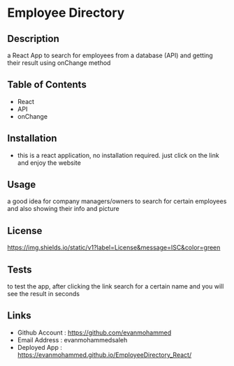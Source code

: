  # Employee Directory

## Description 
a React App to search for employees from a database (API) and getting their result using onChange method
## Table of Contents 
- React 
- API 
- onChange 
 

## Installation 
- this is a react application, no installation required. just click on the link and enjoy the website


## Usage 
a good idea for company managers/owners to search for certain employees and also showing their info and picture

## License
https://img.shields.io/static/v1?label=License&message=ISC&color=green

## Tests 
to test the app, after clicking the link search for a  certain name and you will see the result in seconds

## Links
- Github Account : https://github.com/evanmohammed
- Email Address : evanmohammedsaleh
- Deployed App : https://evanmohammed.github.io/EmployeeDirectory_React/
  
  